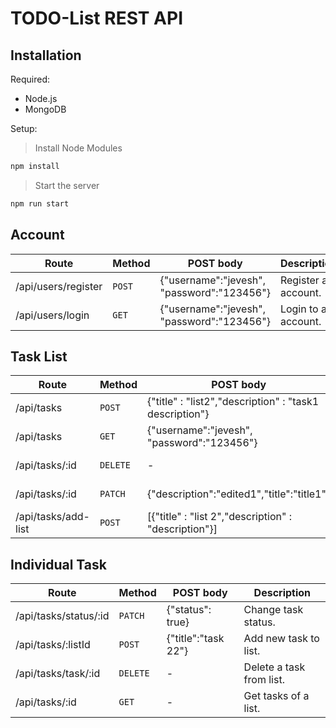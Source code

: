# TODO-List REST API

## Installation

Required:
- Node.js
- MongoDB

Setup:
>Install Node Modules
``` javascript
npm install
```

>Start the server
``` javascript
npm run start
```

## Account

| Route | Method	 | POST body	 | Description	 |
| --- | --- | --- | --- |
| /api/users/register | `POST` | {"username":"jevesh", "password":"123456"} | Register an account. |
| /api/users/login | `GET` | {"username":"jevesh", "password":"123456"} | Login to an account. |

## Task List

| Route | Method	 | POST body	 | Description	 |
| --- | --- | --- | --- |
| /api/tasks | `POST` | {"title" : "list2","description" : "task1 description"} | New tasks list. |
| /api/tasks | `GET` | {"username":"jevesh", "password":"123456"} | Get tasks list. |
| /api/tasks/:id | `DELETE` | - | Delete tasks list. |
| /api/tasks/:id | `PATCH` | {"description":"edited1","title":"title1"} | Edit tasks list. |
| /api/tasks/add-list | `POST` | [{"title" : "list 2","description" : "description"}] | Add list of lists. |

## Individual Task

| Route | Method	 | POST body	 | Description	 |
| --- | --- | --- | --- |
| /api/tasks/status/:id | `PATCH` | {"status": true} | Change task status. |
| /api/tasks/:listId | `POST` | {"title":"task 22"} | Add new task to list. |
| /api/tasks/task/:id | `DELETE` | - | Delete a task from list. |
| /api/tasks/:id | `GET` | - | Get tasks of a list. |
